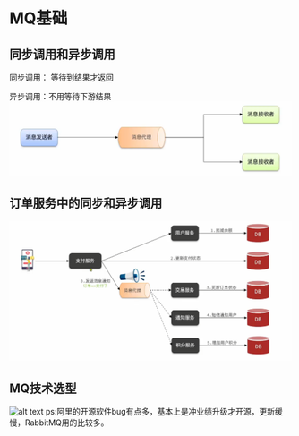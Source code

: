 # MQ基础


## **同步调用**和**异步调用**

同步调用： 等待到结果才返回


异步调用：不用等待下游结果
![alt text](images/异步调用.png)



## 订单服务中的同步和异步调用

![alt text](images/订单服务.png)

## MQ技术选型
![alt text](iamges/技术选型.png)
ps:阿里的开源软件bug有点多，基本上是冲业绩升级才开源，更新缓慢，RabbitMQ用的比较多。
